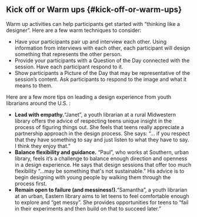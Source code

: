 ## Kick off or Warm ups {#kick-off-or-warm-ups}

Warm up activities can help participants get started with “thinking like a designer”. Here are a few warm techniques to consider:

*   Have your participants pair up and interview each other. Using information from interviews with each other, each participant will design something that represents the other person.
*   Provide your participants with a Question of the Day connected with the session. Have each participant respond to it.
*   Show participants a Picture of the Day that may be representative of the session’s content. Ask participants to respond to the image and what it means to them.

Here are a few more tips on leading a design experience from youth librarians around the U.S. :

*   **Lead with empathy.**“Janet”, a youth librarian at a rural Midwestern library offers the advice of respecting teens unique insight in the process of figuring things out. She feels that teens really appreciate a partnership approach in the design process. She says: “... if you respect that they have something to say and just listen to what they have to say. I think they enjoy that.”
*   **Balance flexibility and guidance.** “Paul”, who works at Southern, urban library, feels it’s a challenge to balance enough direction and openness in a design experience. He says that design sessions that offer too much flexibility “...may be something that&#039;s not sustainable.” His advice is to begin designing with young people by walking them through the process first.
*   **Remain open to failure (and messiness!).**“Samantha”, a youth librarian at an urban, Eastern library aims to let teens to feel comfortable enough to explore and “get messy”. She provides opportunities for teens to “fail in their experiments and then build on that to succeed later.”